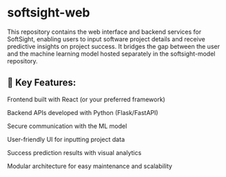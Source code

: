 # softsight-web

This repository contains the web interface and backend services for SoftSight, enabling users to input software project details and receive predictive insights on project success. It bridges the gap between the user and the machine learning model hosted separately in the softsight-model repository.

## 🌟 Key Features:

Frontend built with React (or your preferred framework)

Backend APIs developed with Python (Flask/FastAPI)

Secure communication with the ML model

User-friendly UI for inputting project data

Success prediction results with visual analytics

Modular architecture for easy maintenance and scalability
